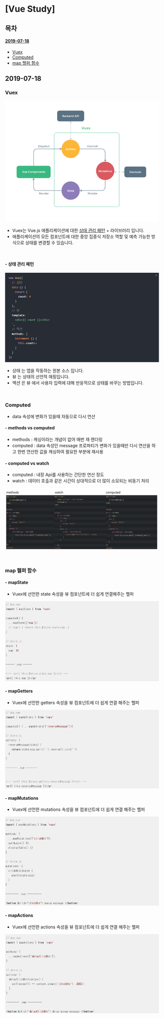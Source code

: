 # [Vue Study]

## 목차
#### [2019-07-18](#2019-07-18)
- [Vuex](#Vuex)
- [Computed](#Computed)
- [map 헬퍼 함수](#map-헬퍼-함수)

## 2019-07-18

### Vuex

![vuex](vuex.png)

- Vuex는 Vue.js 애플리케이션에 대한 [상태 관리 패턴](#--상태-관리-패턴) + 라이브러리 입니다.
- 애플리케이션의 모든 컴포넌트에 대한 중앙 집중식 저장소 역할 및 예측 가능한 방식으로 상태를 변경할 수 있습니다.

<br>

#### - 상태 관리 패턴

![상태관리패턴](./상태관리패턴.JPG)

- 상태 는 앱을 작동하는 원본 소스 입니다.
- 뷰 는 상태의 선언적 매핑입니다.
- 액션 은 뷰 에서 사용자 입력에 대해 반응적으로 상태를 바꾸는 방법입니다.

<br>

### Computed
- data 속성에 변화가 있을때 자동으로 다시 연산

#### - methods vs computed
- methods : 캐싱이라는 개념이 없어 매번 재 렌더링
- computed : data 속성인  message 프로파티가 변화가 있을때만 다시 연산을 하고 한번 연산한 값을 캐싱하여 필요한 부분에 재사용

#### - computed vs watch
- computed : 내장 Api를 사용하는 간단한 연산 정도
- watch : 데이터 호출과 같은 시간이 상대적으로 더 많이 소모되는 비동기 처리

![비교](./비교.JPG)

<br>

### map 헬퍼 함수

#### - mapState
- Vuex에 선언한 state 속성을 뷰 컴포넌트에 더 쉽게 연결해주는 헬퍼

![mapState](./mapState.JPG)

#### - mapGetters
- Vuex에 선언한 getters 속성을 뷰 컴포넌트에 더 쉽게 연결 해주는 헬퍼

![mapGetters](./mapGetters.JPG)

#### - mapMutations
- Vuex에 선언한 mutations 속성을 뷰 컴포넌트에 더 쉽게 연결 해주는 헬퍼

![mapMutations](./mapMutations.JPG)

#### - mapActions
- Vuex에 선언한 actions 속성을 뷰 컴포넌트에 더 쉽게 연결 해주는 헬퍼

![mapActions](./mapActions.JPG)

